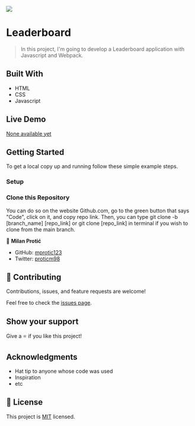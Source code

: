 ![](https://img.shields.io/badge/Microverse-blueviolet)

# Leaderboard

> In this project, I'm going to develop a Leaderboard application with Javascript and Webpack.





## Built With

- HTML
- CSS
- Javascript


## Live Demo

[None available yet]()


## Getting Started




To get a local copy up and running follow these simple example steps.



### Setup

### Clone this Repository

You can do so on the website Github.com, go to the green button that says "Code", click on it, and copy repo link.
Then, you can type git clone -b [branch_name] [repo_link] or git clone [repo_link] in terminal if you wish to clone from the main branch.





👤 **Milan Protić**

- GitHub: [mprotic123](https://github.com/mprotic123)
- Twitter: [proticm98](https://twitter.com/proticm98)




## 🤝 Contributing

Contributions, issues, and feature requests are welcome!

Feel free to check the [issues page](../../issues/).

## Show your support

Give a ⭐️ if you like this project!

## Acknowledgments

- Hat tip to anyone whose code was used
- Inspiration
- etc

## 📝 License

This project is [MIT](./MIT.md) licensed.
